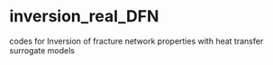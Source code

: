 # inversion_real_DFN
 codes for Inversion of fracture network properties with heat transfer surrogate models
